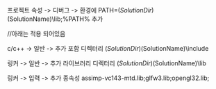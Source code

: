 프로젝트 속성 -> 디버그 -> 환경에 PATH=$(SolutionDir)$(SolutionName)\lib;%PATH% 추가

//아래는 적용 되어있음


c/c++ -> 일반 -> 추가 포함 디렉터리 $(SolutionDir)$(SolutionName)\include


링커 -> 일반 -> 추가 라이브러리 디렉터리 $(SolutionDir)$(SolutionName)\lib


링커 -> 입력 -> 추가 종속성 assimp-vc143-mtd.lib;glfw3.lib;opengl32.lib;
